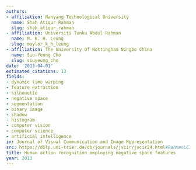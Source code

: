 ```yaml
---
authors:
- affiliation: Nanyang Technological University
  name: Shah Atiqur Rahman
  slug: shah_atiqur_rahman
- affiliation: Universiti Tunku Abdul Rahman
  name: M. K. H. Leung
  slug: maylor_k_h_leung
- affiliation: The University Of Nottingham Ningbo China
  name: Siu-Yeung Cho
  slug: siuyeung_cho
date: '2013-04-01'
estimated_citations: 13
fields:
- dynamic time warping
- feature extraction
- silhouette
- negative space
- segmentation
- binary image
- shadow
- histogram
- computer vision
- computer science
- artificial intelligence
in: Journal of Visual Communication and Image Representation
src: https://dblp.uni-trier.de/db/journals/jvcir/jvcir24.html#RahmanLC13
title: Human action recognition employing negative space features
year: 2013
---
```

